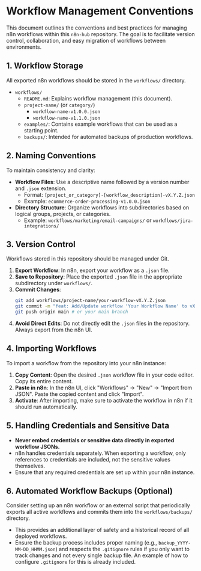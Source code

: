 # Workflow Management Conventions

This document outlines the conventions and best practices for managing n8n workflows within this `n8n-hub` repository. The goal is to facilitate version control, collaboration, and easy migration of workflows between environments.

## 1. Workflow Storage

All exported n8n workflows should be stored in the `workflows/` directory.

*   `workflows/`
    *   `README.md`: Explains workflow management (this document).
    *   `project-name/` (or `category/`)
        *   `workflow-name-v1.0.0.json`
        *   `workflow-name-v1.1.0.json`
    *   `examples/`: Contains example workflows that can be used as a starting point.
    *   `backups/`: Intended for automated backups of production workflows.

## 2. Naming Conventions

To maintain consistency and clarity:

*   **Workflow Files**: Use a descriptive name followed by a version number and `.json` extension.
    *   Format: `[project_or_category]-[workflow_description]-vX.Y.Z.json`
    *   Example: `ecommerce-order-processing-v1.0.0.json`
*   **Directory Structure**: Organize workflows into subdirectories based on logical groups, projects, or categories.
    *   Example: `workflows/marketing/email-campaigns/` or `workflows/jira-integrations/`

## 3. Version Control

Workflows stored in this repository should be managed under Git.

1.  **Export Workflow**: In n8n, export your workflow as a `.json` file.
2.  **Save to Repository**: Place the exported `.json` file in the appropriate subdirectory under `workflows/`.
3.  **Commit Changes**:
    ```bash
    git add workflows/project-name/your-workflow-vX.Y.Z.json
    git commit -m "feat: Add/Update workflow 'Your Workflow Name' to vX.Y.Z"
    git push origin main # or your main branch
    ```
4.  **Avoid Direct Edits**: Do not directly edit the `.json` files in the repository. Always export from the n8n UI.

## 4. Importing Workflows

To import a workflow from the repository into your n8n instance:

1.  **Copy Content**: Open the desired `.json` workflow file in your code editor. Copy its entire content.
2.  **Paste in n8n**: In the n8n UI, click "Workflows" -> "New" -> "Import from JSON". Paste the copied content and click "Import".
3.  **Activate**: After importing, make sure to activate the workflow in n8n if it should run automatically.

## 5. Handling Credentials and Sensitive Data

*   **Never embed credentials or sensitive data directly in exported workflow JSONs.**
*   n8n handles credentials separately. When exporting a workflow, only references to credentials are included, not the sensitive values themselves.
*   Ensure that any required credentials are set up within your n8n instance.

## 6. Automated Workflow Backups (Optional)

Consider setting up an n8n workflow or an external script that periodically exports all active workflows and commits them into the `workflows/backups/` directory.

*   This provides an additional layer of safety and a historical record of all deployed workflows.
*   Ensure the backup process includes proper naming (e.g., `backup_YYYY-MM-DD_HHMM.json`) and respects the `.gitignore` rules if you only want to track changes and not every single backup file. An example of how to configure `.gitignore` for this is already included.